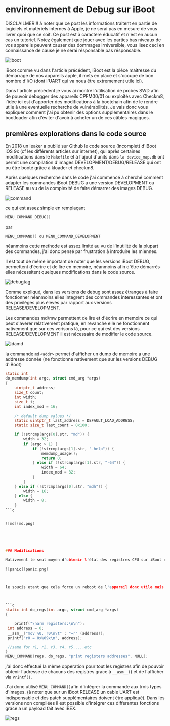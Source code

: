 

# environnement de Debug sur iBoot

DISCLAILMER!!! à noter que ce post les informations traitent en partie de logiciels et matériels internes à Apple, je ne serai pas en mesure de vous livrer quoi que ce soit. Ce post est à caractère éducatif et n'est en aucun cas un tutoriel. Notez également que jouer avec les parties bas niveaux de vos appareils peuvent causer des dommages irréversible, vous lisez ceci en connaissance de cause je ne serai résponsable pas résponsable.

![iboot](iboot.png)



iBoot comme vu dans l'article précédent, iBoot est la pièce maitresse du démarrage de nos appareils apple, il mets en place et s'occupe de bon nombre d'I/O (dont l'UART qui va nous être extremement utile ici).

Dans l'article précédent je vous ai montré l'utilisation de probes SWD afin de pouvoir debugger des appareils CPFM00/01 ou exploités avec Checkm8, l'idée ici est d'apporter des modifications à la bootchain afin de le rendre utile à une eventuelle recherche de vulnérabilités. Je vais donc vous expliquer comment j'ai pu obtenir des options supplémentaires dans le bootloader afin d'éviter d'avoir à acheter un de ces câbles magiques.



## premières explorations dans le code source

En 2018 un leaker a publié sur Github le code source (incomplet) d'iBoot iOS 9x (cf les différents articles sur internet), qui après certaines modifications dans le `Makefile` et à l'ajout d'units dans `la device_map.db` ont permit une compilation d'images DEVELOPMENT/DEBUG/RELEASE qui ont pu être booté grâce à kloader et checkm8.

Après quelques recherche dans le code j'ai commencé à cherché comment adapter les commandes iBoot DEBUG a une version DEVELOPMENT ou RELEASE au vu de la complexité de faire démarrer des images DEBUG.



![command](command.png)



ce qui est assez simple en remplaçant

```c
MENU_COMMAND_DEBUG()
```

par

```c
MENU_COMMAND() ou MENU_COMMAND_DEVELOPMENT
```

néanmoins cette methode est assez limité au vu de l'inutilité de la plupart des commandes, j'ai donc pensé par frustration à introduire les miennes.

Il est tout de même important de noter que les versions iBoot DEBUG, permettent d'écrire et de lire en memoire, néanmoins afin d'être démarrés elles nécessitent quelques modifications dans le code source.



![debugtag](debugtag.png)



Comme expliqué, dans les versions de debug sont assez étranges à faire fonctionner néanmoins elles integrent des commandes interessantes et ont des privilèges plus élevés par rapport aux versions RELEASE/DEVELOPMENT. 



Les commandes md/mw permettent de lire et d'écrire en memoire ce qui peut s'averer relativement pratique, en revanche elle ne fonctionnent nativement que sur ces verisons là, pour ce qui est des versions RELEASE/DEVELOPMENT il est nécessaire de modifier le code source.



![idamd](idamd.png)


la commande `md` `<addr>` permet d'afficher un dump de memoire a une addresse donnée (ne fonctionne nativement que sur les versions DEBUG d'iBoot)

```c
static int
do_memdump(int argc, struct cmd_arg *args)
{
	uintptr_t address;
	size_t count;
	int width;
	size_t i;
	int index_mod = 16;

	/* default dump values */
	static uintptr_t last_address = DEFAULT_LOAD_ADDRESS;
	static size_t last_count = 0x100;

	if (!strcmp(args[0].str, "md")) {
		width = 32;
		if (argc > 1) {
			if (!strcmp(args[1].str, "-help")) {
				memdump_usage();
				return 0;
			} else if (!strcmp(args[1].str, "-64")) {
				width = 64;
				index_mod = 32;
			}
		}
	} else if (!strcmp(args[0].str, "mdh")) {
		width = 16;
	} else {
		width = 8;
	}
```c


![md](md.png)





### Modifications

Nativement le seul moyen d'obtenir l'état des registres CPU sur iBoot est de générer un paniclog en ajoutant un bp ou par tout autre moyen que j'expliquerai plus tard

![panic](panic.png)



le soucis etant que cela force un reboot de l'appareil donc utile mais pas dans l'idée. J'ai donc cherché à pouvoir afficher l'etat des registres sans avoir à reboot et ce par entré d'une commande.



```c
static int do_regs(int argc, struct cmd_arg *args)
{

	printf("\narm registers:\n\n");
 int address = 0;
 __asm__("mov %0, r0\n\t" : "=r" (address));
 printf("r0 = 0x%09x\n", address);

 //same for r1, r2, r3, r4, r5.....etc
}
MENU_COMMAND(regs, do_regs, "print registers addresses", NULL);
```



j'ai donc effectué la même opperation pour tout les registres afin de pouvoir obtenir l'adresse de chacuns des registres grace à `__asm__(`) et de l'afficher via `Printf()`.

J'ai donc utilisé `MENU_COMMAND()`afin d'intégrer la commande aux trois types d'images. (à noter que sur un iBoot RELEASE un cable UART est indispensable et des patch supplémentaires doivent être appliqué).
Dans les versions non compilées il est possible d'intégrer ces differentes fonctions grâce a un payload fait avec iBEX.



![regs](regs.png)



